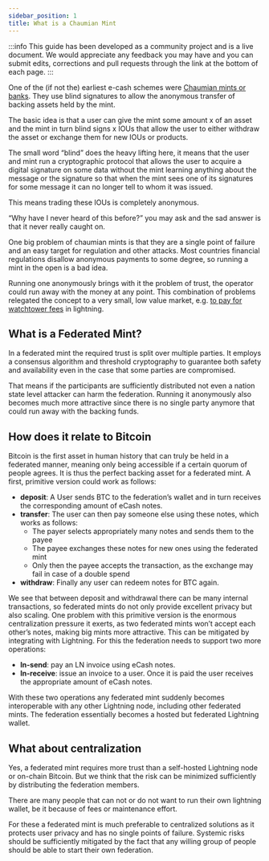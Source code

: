 ```yaml
---
sidebar_position: 1
title: What is a Chaumian Mint
---
```


:::info
This guide has been developed as a community project and is a live document. We would appreciate any feedback you may have and you can submit edits, corrections and pull requests through the link at the bottom of each page.
:::

One of the (if not the) earliest e-cash schemes were [Chaumian mints or banks](http://www.hit.bme.hu/~buttyan/courses/BMEVIHIM219/2009/Chaum.BlindSigForPayment.1982.PDF). They use blind signatures to allow the anonymous transfer of backing assets held by the mint. 

The basic idea is that a user can give the mint some amount x of an asset and the mint in turn blind signs x IOUs that allow the user to either withdraw the asset or exchange them for new IOUs or products. 

The small word “blind” does the heavy lifting here, it means that the user and mint run a cryptographic protocol that allows the user to acquire a digital signature on some data without the mint learning anything about the message or the signature so that when the mint sees one of its signatures for some message it can no longer tell to whom it was issued. 

This means trading these IOUs is completely anonymous.

“Why have I never heard of this before?” you may ask and the sad answer is that it never really caught on. 

One big problem of chaumian mints is that they are a single point of failure and an easy target for regulation and other attacks. Most countries financial regulations disallow anonymous payments to some degree, so running a mint in the open is a bad idea.

Running one anonymously brings with it the problem of trust, the operator could run away with the money at any point. This combination of problems relegated the concept to a very small, low value market, e.g. [to pay for watchtower fees](https://web.archive.org/web/20210518075600/https://lightning-wallet.com/storage-tokens) in lightning.

## What is a Federated Mint?

In a federated mint the required trust is split over multiple parties. It employs a consensus algorithm and threshold cryptography to guarantee both safety and availability even in the case that some parties are compromised. 

That means if the participants are sufficiently distributed not even a nation state level attacker can harm the federation. Running it anonymously also becomes much more attractive since there is no single party anymore that could run away with the backing funds.

## How does it relate to Bitcoin

Bitcoin is the first asset in human history that can truly be held in a federated manner, meaning only being accessible if a certain quorum of people agrees. It is thus the perfect backing asset for a federated mint. A first, primitive version could work as follows:

- **deposit**: A User sends BTC to the federation’s wallet and in turn receives the corresponding amount of eCash notes.
- **transfer**: The user can then pay someone else using these notes, which works as follows:
    -   The payer selects appropriately many notes and sends them to the payee
    -   The payee exchanges these notes for new ones using the federated mint
    -   Only then the payee accepts the transaction, as the exchange may fail in case of a double spend
- **withdraw**: Finally any user can redeem notes for BTC again.

We see that between deposit and withdrawal there can be many internal transactions, so federated mints do not only provide excellent privacy but also scaling. One problem with this primitive version is the enormous centralization pressure it exerts, as two federated mints won’t accept each other’s notes, making big mints more attractive. This can be mitigated by integrating with Lightning. For this the federation needs to support two more operations:

- **ln-send**: pay an LN invoice using eCash notes.
- **ln-receive**: issue an invoice to a user. Once it is paid the user receives the appropriate amount of eCash notes.

With these two operations any federated mint suddenly becomes interoperable with any other Lightning node, including other federated mints. The federation essentially becomes a hosted but federated Lightning wallet.

## What about centralization

Yes, a federated mint requires more trust than a self-hosted Lightning node or on-chain Bitcoin. But we think that the risk can be minimized sufficiently by distributing the federation members. 

There are many people that can not or do not want to run their own lightning wallet, be it because of fees or maintenance effort. 

For these a federated mint is much preferable to centralized solutions as it protects user privacy and has no single points of failure. Systemic risks should be sufficiently mitigated by the fact that any willing group of people should be able to start their own federation.
